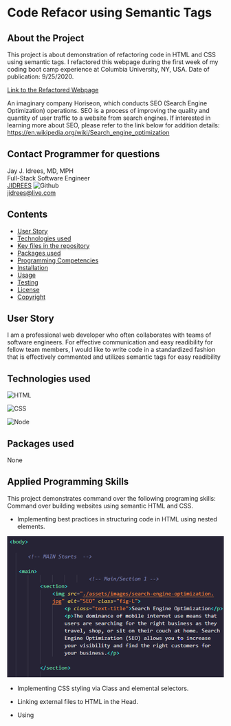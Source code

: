 # Code Refacor using Semantic Tags

## About the Project
This project is about demonstration of refactoring code in HTML and CSS using semantic tags.
I refactored this webpage during the first week of my coding boot camp experience at Columbia University, NY, USA. Date of publication: 9/25/2020.

[Link to the Refactored Webpage](https://jidrees.github.io/Code-Refactor-Semantic-HTML-CSS/)<br />

An imaginary company Horiseon, which conducts SEO (Search Engine Optimization) operations. SEO is a process of improving the quality and quantity of user traffic to a website from search engines.
If interested in learning more about SEO, please refer to the link below for addition details: https://en.wikipedia.org/wiki/Search_engine_optimization



## Contact Programmer for questions

Jay J. Idrees, MD, MPH<br />
Full-Stack Software Engineer<br />
[JIDREES](https://github.com/Jay-Idrees) ![Github](http://img.shields.io/badge/github-black?style=flat&logo=github)<br />
jidrees@live.com



## Contents

- [User Story](#user-story)
- [Technologies used](#technologies-used)
- [Key files in the repository](#key-files-in-the-repository)
- [Packages used](#packages-used)
- [Programming Competencies](#programming-competencies)
- [Installation](#installation)
- [Usage](#usage)
- [Testing](#testing)
- [License](#license)
- [Copyright](#copyright)


## User Story

I am a professional web developer who often collaborates with teams of software engineers. For effective communication and easy readibility for fellow team members, I would like to write code in a standardized fashion that is effectively commented and utilizes semantic tags for easy readibility



## Technologies used

![HTML](https://img.shields.io/badge/HTML-informational?style=for-the-badge&logo=html5)

![CSS](https://img.shields.io/badge/css-darkgreen?style=for-the-badge&logo=css3)

![Node](https://img.shields.io/badge/Node-green?style=for-the-badge&logo=Node.js)


## Packages used

None


## Applied Programming Skills

This project demonstrates command over the following programing skills: 
Command over building websites using semantic HTML and CSS.

- Implementing best practices in structuring code in HTML using nested elements.

![Usage demo](./assets/images/example.png)


- Implementing CSS styling via Class and elemental selectors.

- Linking external files to HTML in the Head. 

- Using <style> tags in HTML head, and distinguising from other methods including linking a separate style sheet vs <link> in html or modifying HTML directly by specifying styling for an HTML element inside an html tag 

- Implementing the box model in HTML for each element (nested or otherwise).

- Masterning Manipulation of cascading style architechure in CSS for website asthetics.

- Creating new classes for customized styling and calling them in HTML

- Implementing version control by using Git workflow to initialize projects, track changes and host via remote server

- Deploying live pages in Git Hub with firm command over utilizing Master/Branch repository systems.

- Using Git/Bash for navigation, deployment in the terminal.

- Generation of high quality readme using a Node.js application

## Key files in the repository

index.html <br />
style.css



## Installation

Note indicated

## Usage

To start the application, please type the following command in the terminal


Please visit this web link: (https://jidrees.github.io/hw1-code-refactor/)



## Testing

Not indicated


## License 

![License badge](https://img.shields.io/badge/license-MIT-blue.svg)


## Credits and Copyright 
Copytight 2020- Present. Jay Idrees



